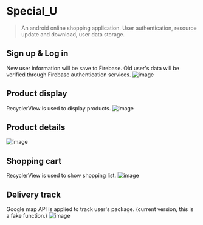 # Special_U

> An android online shopping application. User authentication, resource update and download, user data storage.

## Sign up & Log in
New user information will be save to Firebase. Old user's data will be verified through Firebase authentication services.
![image](https://github.com/amberYYX/Special_U/blob/master/screenShoot/login.png)

## Product display
RecyclerView is used to display products.
![image](https://github.com/amberYYX/Special_U/blob/master/screenShoot/display.png)

## Product details
![image](https://github.com/amberYYX/Special_U/blob/master/screenShoot/details.png)

## Shopping cart
RecyclerView is used to show shopping list.
![image](https://github.com/amberYYX/Special_U/blob/master/screenShoot/cart.png)

## Delivery track 
Google map API is applied to track user's package. (current version, this is a fake function.)
![image](https://github.com/amberYYX/Special_U/blob/master/screenShoot/map.png)


